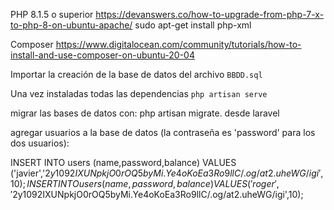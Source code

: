 PHP 8.1.5 o superior
https://devanswers.co/how-to-upgrade-from-php-7-x-to-php-8-on-ubuntu-apache/
sudo apt-get install php-xml

Composer
https://www.digitalocean.com/community/tutorials/how-to-install-and-use-composer-on-ubuntu-20-04

Importar la creación de la base de datos del archivo `BBDD.sql`

Una vez instaladas todas las dependencias
`php artisan serve`




migrar las bases de datos con: php artisan migrate. desde laravel

agregar usuarios a la base de datos (la contraseña es 'password' para los dos usuarios):

INSERT INTO users (name,password,balance) VALUES ('javier','$2y$10$92IXUNpkjO0rOQ5byMi.Ye4oKoEa3Ro9llC/.og/at2.uheWG/igi',10);
INSERT INTO users (name,password,balance) VALUES ('roger','$2y$10$92IXUNpkjO0rOQ5byMi.Ye4oKoEa3Ro9llC/.og/at2.uheWG/igi',10); 


